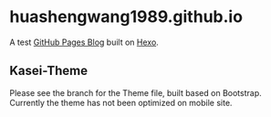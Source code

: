# huashengwang1989.github.io
A test [GitHub Pages Blog](https://huashengwang1989.github.io "カセイちゃんの動物園") built on [Hexo](https://hexo.io).

## Kasei-Theme
Please see the branch for the Theme file, built based on Bootstrap.
Currently the theme has not been optimized on mobile site.
